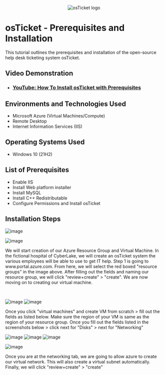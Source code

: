 <p align="center">
<img src="https://i.imgur.com/Clzj7Xs.png" alt="osTicket logo"/>
</p>

<h1>osTicket - Prerequisites and Installation</h1>
This tutorial outlines the prerequisites and installation of the open-source help desk ticketing system osTicket.<br />


<h2>Video Demonstration</h2>

- ### [YouTube: How To Install osTicket with Prerequisites](https://www.youtube.com)

<h2>Environments and Technologies Used</h2>

- Microsoft Azure (Virtual Machines/Compute)
- Remote Desktop
- Internet Information Services (IIS)

<h2>Operating Systems Used </h2>

- Windows 10</b> (21H2)

<h2>List of Prerequisites</h2>

- Enable IIS
- Install Web platform installer
- Install MySQL
- Install C++ Redistributable
- Configure Permissions and Install osTicket

<h2>Installation Steps</h2>

![image](https://github.com/nealzubin/osticket-prereqs/assets/145185495/62cc4a71-bbbf-47ae-ad2c-16e567e82081)

![image](https://github.com/nealzubin/osticket-prereqs/assets/145185495/12ab1a6f-18a1-4c88-b2b3-bb91adae0f8d)



<p>
We will start creation of our Azure Resource Group and Virtual Machine. In the fictional hospital of CyberLake, we will create an osTicket system the various employees will be able to use to get IT help. Step 1 is going to www.portal.azure.com. From here, we will select the red boxed "resource groups" in the image above. After filling out the fields and naming our resource group, we will click "review+create" > "create". We are now moving on to creating our virtual machine. 
</p>
<br />


![image](https://github.com/nealzubin/osticket-prereqs/assets/145185495/7d5251dc-3489-400d-bd45-8688f29dbf10)
![image](https://github.com/nealzubin/osticket-prereqs/assets/145185495/12c04ff6-0421-4dbe-94d9-f79c23b8b9d6)


<p>
Once you click "virtual machines" and create VM from scratch > fill out the fields as listed below. Make sure the region of your VM is same as the region of your resource group. Once you fill out the fields listed in the screenshots below > click next for "Disks" > next for "Networking"
</p>

![image](https://github.com/nealzubin/osticket-prereqs/assets/145185495/ba56c4bf-77d9-4480-b4f1-ab04d3bc33cd)
![image](https://github.com/nealzubin/osticket-prereqs/assets/145185495/92a8dda3-790a-48d2-bafe-864db1300e22)
![image](https://github.com/nealzubin/osticket-prereqs/assets/145185495/71e7418f-0e20-4e18-bb29-b4a0d47252c4)


![image](https://github.com/nealzubin/osticket-prereqs/assets/145185495/d12c7cde-d159-469f-a4d5-708d4461f5fb)


<p>
Once you are at the networking tab, we are going to allow azure to create our virtual network. This will also create a virtual subnet automatically. Finally, we will click "review+create" > "create"
</p>
<br />
